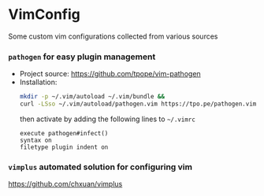 # VimConfig
Some custom vim configurations collected from various sources


### `pathogen` for easy plugin management
- Project source: https://github.com/tpope/vim-pathogen
- Installation: 
  ```bash
  mkdir -p ~/.vim/autoload ~/.vim/bundle && 
  curl -LSso ~/.vim/autoload/pathogen.vim https://tpo.pe/pathogen.vim
  ```
  then activate by adding the following lines to `~/.vimrc`
  ```
  execute pathogen#infect()
  syntax on
  filetype plugin indent on
  ```
### `vimplus` automated solution for configuring vim
https://github.com/chxuan/vimplus
